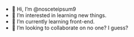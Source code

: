 - 👋 Hi, I’m @nosceteipsum9
- 👀 I’m interested in learning new things.
- 🌱 I’m currently learning front-end.
- 💞️ I’m looking to collaborate on no one? I guess?

<!---
nosceteipsum9/nosceteipsum9 is a ✨ special ✨ repository because its `README.md` (this file) appears on your GitHub profile.
You can click the Preview link to take a look at your changes.
--->
